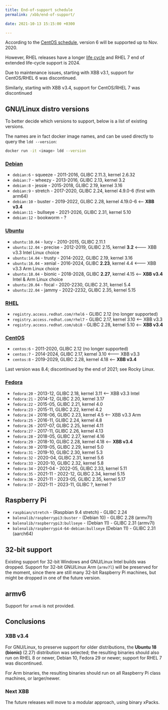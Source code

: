 ```yaml
---
title: End-of-support schedule
permalink: /xbb/end-of-support/

date: 2021-10-13 15:15:00 +0300

---
```


According to the
[CentOS schedule](https://en.wikipedia.org/wiki/CentOS#End-of-support_schedule),
version 6 will be supported up to Nov. 2020.

However, RHEL releases have a longer
[life cycle](https://access.redhat.com/support/policy/updates/errata/#Life_Cycle_Dates)
and RHEL 7 end of extended life-cycle support is 2024.

Due to maintenance issues, starting with XBB v3.1, support for CentOS/RHEL 6
was discontinued.

Similarly, starting with XBB v3.4, support for CentOS/RHEL 7
was discontinued

## GNU/Linux distro versions

To better decide which versions to support, below is a list of existing
versions.

The names are in fact docker image names, and can be used directly to query
the `ldd --version`:

```sh
docker run -it <image> ldd --version
```

### [Debian](https://en.wikipedia.org/wiki/Debian_version_history)

- `debian:6` - squeeze - 2011-2016, GLIBC 2.11.3, kernel 2.6.32
- `debian:7` - wheezy - 2013-2016, GLIBC 2.13, kernel 3.2
- `debian:8` - jessie - 2015-2018, GLIBC 2.19, kernel 3.16
- `debian:9` - stretch - 2017-2020, GLIBC 2.24, kernel 4.9.0-6 (first with arm64)
- `debian:10` - buster - 2019-2022, GLIBC 2.28, kernel 4.19.0-6 <-- **XBB v3.4**
- `debian:11` - bullseye - 2021-2026, GLIBC 2.31, kernel 5.10
- `debian:12` - bookworm - ?

### [Ubuntu](https://en.wikipedia.org/wiki/Ubuntu_version_history)

- `ubuntu:10.04` - lucy - 2010-2015, GLIBC 2.11.1
- `ubuntu:12.04` - precise - 2012-2019, GLIBC 2.15, kernel **3.2** <--- XBB v3.3 Intel Linux choice
- `ubuntu:14.04` - trusty - 2014-2022, GLIBC 2.19, kernel 3.16
- `ubuntu:16.04` - xenial - 2016-2024, GLIBC **2.23**, kernel 4.4 <--- XBB v3.3 Arm Linux choice
- `ubuntu:18.04` - bionic - 2018-2028, GLIBC **2.27**, kernel 4.15 <-- **XBB v3.4** Intel & Arm Linux choice
- `ubuntu:20.04` - focal - 2020-2230, GLIBC 2.31, kernel 5.4
- `ubuntu:22.04` - jammy - 2022-2232, GLIBC 2.35, kernel 5.15

### [RHEL](https://access.redhat.com/support/policy/updates/errata/#Life_Cycle_Dates)

- `registry.access.redhat.com/rhel6` - GLIBC 2.12 (no longer supported)
- `registry.access.redhat.com/rhel7` - GLIBC 2.17, kernel 3.10 <-- XBB v3.3
- `registry.access.redhat.com/ubi8` - GLIBC 2.28, kernel 5.10 <-- **XBB v3.4**

### [CentOS](https://en.wikipedia.org/wiki/CentOS)

- `centos:6` - 2011-2020, GLIBC 2.12 (no longer supported)
- `centos:7` - 2014-2024, GLIBC 2.17, kernel 3.10 <--- XBB v3.3
- `centos:8` - 2019-2029, GLIBC 2.28, kernel 4.18 <-- **XBB v3.4**

Last version was 8.4; discontinued by the end of 2021; see Rocky Linux.

### [Fedora](https://en.wikipedia.org/wiki/Fedora_version_history)

- `fedora:20` - 2013-12, GLIBC 2.18, kernel 3.11 <-- XBB v3.3 Intel
- `fedora:21` - 2014-12, GLIBC 2.20, kernel 3.17
- `fedora:22` - 2015-05, GLIBC 2.21, kernel 4.0
- `fedora:23` - 2015-11, GLIBC 2.22, kernel 4.2
- `fedora:24` - 2016-06, GLIBC 2.23, kernel 4.5 <-- XBB v3.3 Arm
- `fedora:25` - 2016-11, GLIBC 2.24, kernel 4.8
- `fedora:26` - 2017-07, GLIBC 2.25, kernel 4.11
- `fedora:27` - 2017-11, GLIBC 2.26, kernel 4.13
- `fedora:28` - 2018-05, GLIBC 2.27, kernel 4.16
- `fedora:29` - 2018-10, GLIBC 2.28, kernel 4.18 <-- **XBB v3.4**
- `fedora:30` - 2019-05, GLIBC 2.29, kernel 5.0
- `fedora:31` - 2019-10, GLIBC 2.30, kernel 5.3
- `fedora:32` - 2020-04, GLIBC 2.31, kernel 5.6
- `fedora:33` - 2020-10, GLIBC 2.32, kernel 5.8
- `fedora:34` - 2021-04 - 2022-05, GLIBC 2.33, kernel 5.11
- `fedora:35` - 2021-11 - 2022-12, GLIBC 2.34, kernel 5.15
- `fedora:36` - 2021-11 - 2023-05, GLIBC 2.35, kernel 5.17
- `fedora:37` - 2021-11 - 2023-11, GLIBC ?, kernel ?

## Raspberry Pi

- `raspbian/stretch` - (Raspbian 9.4 stretch) - GLIBC 2.24
- `balenalib/raspberrypi3:buster` - (Debian 10) - GLIBC 2.28 (armv7l)
- `balenalib/raspberrypi3:bullseye` - (Debian 11) - GLIBC 2.31 (armv7l)
- `balenalib/raspberrypi4-64-debian:bullseye` (Debian 11) - GLIBC 2.31 (aarch64)

## 32-bit support

Existing support for 32-bit Windows and GNU/Linux Intel builds was dropped.
Support for 32-bit GNU/Linux Arm (`armv7l`) will be preserved for the moment,
since there are still many 32-bit Raspberry Pi machines,
but might be dropped in one of the future version.

## armv6

Support for `armv6` is not provided.

## Conclusions

### XBB v3.4

For GNU/Linux, to preserve support for older distributions,
the **Ubuntu 18 (bionic)** (2.27) distribution was selected;
the resulting binaries should also run on RHEL 8 or newer,
Debian 10, Fedora 29 or newer;
support for RHEL 7 was discontinued.

For Arm binaries, the resulting binaries should run on all
Raspberry Pi class machines, or larger/newer.

### Next XBB

The future releases will move to a modular approach, using binary xPacks.
